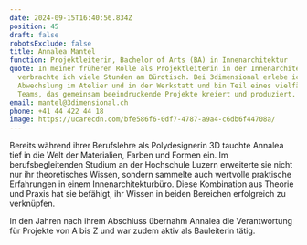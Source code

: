 ```yaml
---
date: 2024-09-15T16:40:56.834Z
position: 45
draft: false
robotsExclude: false
title: Annalea Mantel
function: Projektleiterin, Bachelor of Arts (BA) in Innenarchitektur
quote: In meiner früheren Rolle als Projektleiterin in der Innenarchitektur
  verbrachte ich viele Stunden am Bürotisch. Bei 3dimensional erlebe ich
  Abwechslung im Atelier und in der Werkstatt und bin Teil eines vielfältigen
  Teams, das gemeinsam beeindruckende Projekte kreiert und produziert.
email: mantel@3dimensional.ch
phone: +41 44 422 44 18
image: https://ucarecdn.com/bfe586f6-0df7-4787-a9a4-c6db6f44708a/
---
```

Bereits während ihrer Berufslehre als Polydesignerin 3D tauchte Annalea tief in die Welt der Materialien, Farben und Formen ein. Im berufsbegleitenden Studium an der Hochschule Luzern erweiterte sie nicht nur ihr theoretisches Wissen, sondern sammelte auch wertvolle praktische Erfahrungen in einem Innenarchitekturbüro. Diese Kombination aus Theorie und Praxis hat sie befähigt, ihr Wissen in beiden Bereichen erfolgreich zu verknüpfen. 

In den Jahren nach ihrem Abschluss übernahm Annalea die Verantwortung für Projekte von A bis Z und war zudem aktiv als Bauleiterin tätig.